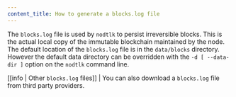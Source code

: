 ```yaml
---
content_title: How to generate a blocks.log file
---
```


The `blocks.log` file is used by `nodtlk` to persist irreversible blocks. This is the actual local copy of the immutable blockchain maintained by the node. The default location of the `blocks.log` file is in the `data/blocks` directory. However the default data directory can be overridden with the `-d [ --data-dir ]` option on the `nodtlk` command line.

[[info | Other `blocks.log` files]]
| You can also download a `blocks.log` file from third party providers.

